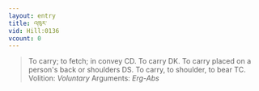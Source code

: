 ```yaml
---
layout: entry
title: འཁུར་
vid: Hill:0136
vcount: 0
---
```

> To carry; to fetch; in convey CD\. To carry DK\. To carry placed on a person's back or shoulders DS\. To carry, to shoulder, to bear TC\.
> Volition: _Voluntary_
> Arguments: _Erg-Abs_


